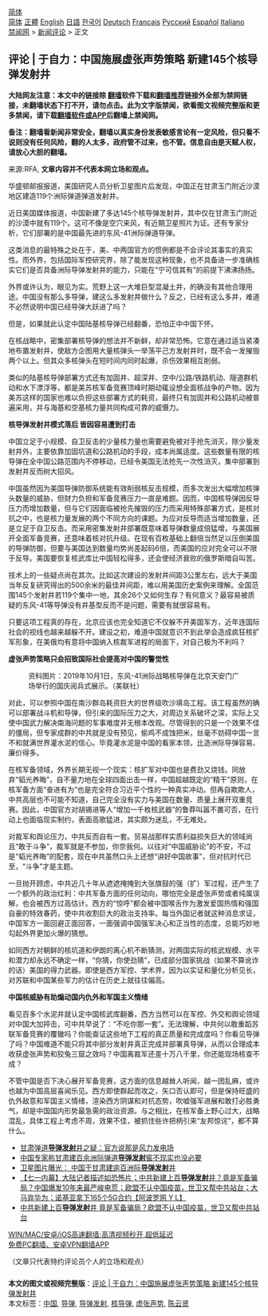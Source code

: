  <!-- 面包屑导航 --> <div class="breadcrumb"><!-- GTranslate: https://gtranslate.io/ -->  <div class="switcher notranslate">  <div class="selected">  <a href="#" onclick="return false;"> 简体</a>  </div>  <div class="option">  <a href="https://www.bannedbook.org" onclick="doGTranslate('zh-CN|zh-CN');jQuery('div.switcher div.selected a').html(jQuery(this).html());return false;" title="简体中文" class="nturl selected"> 简体</a>  <a href="https://www.bannedbook.org/zh-tw/" onclick="doGTranslate('zh-CN|zh-TW');jQuery('div.switcher div.selected a').html(jQuery(this).html());return false;" title="繁體中文" class="nturl"> 正體</a>  <a href="https://www.bannedbook.org/en/" onclick="doGTranslate('zh-CN|en');jQuery('div.switcher div.selected a').html(jQuery(this).html());return false;" title="English" class="nturl"> English</a>  <a href="https://www.bannedbook.org/ja/" onclick="doGTranslate('zh-CN|ja');jQuery('div.switcher div.selected a').html(jQuery(this).html());return false;" title="日本語" class="nturl"> 日語</a>  <a href="https://www.bannedbook.org/ko/" onclick="doGTranslate('zh-CN|ko');jQuery('div.switcher div.selected a').html(jQuery(this).html());return false;" title="한국어" class="nturl"> 한국어</a>  <a href="https://www.bannedbook.org/de/" onclick="doGTranslate('zh-CN|de');jQuery('div.switcher div.selected a').html(jQuery(this).html());return false;" title="Deutsch" class="nturl"> Deutsch</a>  <a href="https://www.bannedbook.org/fr/" onclick="doGTranslate('zh-CN|fr');jQuery('div.switcher div.selected a').html(jQuery(this).html());return false;" title="Français" class="nturl"> Français</a>  <a href="https://www.bannedbook.org/ru/" onclick="doGTranslate('zh-CN|ru');jQuery('div.switcher div.selected a').html(jQuery(this).html());return false;" title="Русский" class="nturl"> Русский</a>  <a href="https://www.bannedbook.org/es/" onclick="doGTranslate('zh-CN|es');jQuery('div.switcher div.selected a').html(jQuery(this).html());return false;" title="Español" class="nturl"> Español</a>  <a href="https://www.bannedbook.org/it/" onclick="doGTranslate('zh-CN|it');jQuery('div.switcher div.selected a').html(jQuery(this).html());return false;" title="Italiano" class="nturl"> Italiano</a>  </div>  </div>      <div class='breadcrumb-sub'><!-- Breadcrumb NavXT 6.3.0 --> <a href="https://www.bannedbook.org/" class="home">禁闻网</a> &gt; <a href="https://www.bannedbook.org/bnews/comments/" class="category">新闻评论</a> &gt; 正文</div></div><h2>评论 | 于自力：中国施展虚张声势策略 新建145个核导弹发射井</h2> <p class="notice"><b>大陆网友注意：本文中的链接除 <a href="https://github.com/bannedbook/fanqiang" >翻墙</a>软件下载和<a href="https://github.com/killgcd/justmysocks/blob/master/README.md">翻墙推荐</a>链接外全部为禁网链接，未翻墙状态下打不开，请勿点击。此为文字版禁闻，欲看图文视频完整版和更多禁闻，请下载<a href="https://github.com/bannedbook/fanqiang">翻墙软件或APP</a>后翻墙上禁闻网。</p><p>备注：翻墙看新闻非常安全，翻墙以真实身份发表敏感言论有一定风险，但只看不说则没有任何风险，翻的人太多，政府管不过来，也不管。信息自由是天赋人权，请放心大胆的翻墙。</b></p>  <div class="entry"> <p>来源:RFA, <strong>文章内容并不代表本网立场和观点。</strong></p> <p>&#21326;&#30427;&#39039;&#37038;&#25253;&#25253;&#36947;&#65292;&#32654;&#22269;&#30740;&#31350;&#20154;&#21592;&#20998;&#26512;&#21355;&#26143;&#22270;&#29255;&#21518;&#21457;&#29616;&#65292;&#20013;&#22269;&#27491;&#22312;&#29976;&#32899;&#29577;&#38376;&#38468;&#36817;&#27801;&#28448;&#22320;&#21306;&#24314;&#36896;119&#20010;&#27954;&#38469;&#24377;&#36947;&#24377;&#36947;&#21457;&#23556;&#20117;&#12290;             </p> <p>&#36817;&#26085;&#32654;&#22269;&#23186;&#20307;&#25253;&#36947;&#65292;&#20013;&#22269;&#26032;&#24314;&#20102;&#22810;&#36798;145&#20010;&#26680;&#23548;&#24377;&#21457;&#23556;&#20117;&#65292;&#20854;&#20013;&#20165;&#22312;&#29976;&#32899;&#29577;&#38376;&#38468;&#36817;&#30340;&#27801;&#28448;&#20013;&#23601;&#26377;119&#20010;&#12290;&#36825;&#21487;&#19981;&#20687;&#26159;&#31354;&#31348;&#26469;&#39118;&#65292;&#26377;&#36817;&#26399;&#21355;&#26143;&#29031;&#29255;&#20026;&#35777;&#12290;&#36824;&#26377;&#19987;&#23478;&#20998;&#26512;&#65292;&#23427;&#20204;&#37096;&#32626;&#30340;&#26159;&#20013;&#22269;&#26368;&#20808;&#36827;&#30340;&#19996;&#39118;-41&#27954;&#38469;&#24377;&#36947;&#23548;&#24377;&#12290;</p> <p>&#36825;&#31867;&#28040;&#24687;&#30340;&#26368;&#29305;&#27530;&#20043;&#22788;&#22312;&#20110;&#65292;&#32654;&#12289;&#20013;&#20004;&#22269;&#23448;&#26041;&#30340;&#24815;&#20363;&#37117;&#26159;&#19981;&#20250;&#35780;&#35770;&#20854;&#20107;&#23454;&#30340;&#30495;&#23454;&#24615;&#12290;&#32780;&#22806;&#30028;&#65292;&#21253;&#25324;&#22269;&#38469;&#20891;&#25511;&#30740;&#31350;&#30028;&#65292;&#38500;&#20102;&#33021;&#21457;&#29616;&#36825;&#31181;&#29616;&#35937;&#65292;&#20063;&#19981;&#20855;&#22791;&#36827;&#19968;&#27493;&#20934;&#30830;&#26680;&#23454;&#23427;&#20204;&#26159;&#21542;&#20855;&#22791;&#27954;&#38469;&#23548;&#24377;&#21457;&#23556;&#20117;&#30340;&#33021;&#21147;&#65292;&#21482;&#33021;&#22312;&#8220;&#23425;&#21487;&#20449;&#20854;&#26377;&#8221;&#30340;&#21069;&#25552;&#19979;&#27832;&#27832;&#25196;&#25196;&#12290;</p> <p>&#22806;&#30028;&#25110;&#35768;&#35748;&#20026;&#65292;&#30524;&#35265;&#20026;&#23454;&#12290;&#33618;&#37326;&#19978;&#36825;&#19968;&#22823;&#22534;&#24040;&#22411;&#28151;&#20957;&#22303;&#20117;&#65292;&#30340;&#30830;&#27809;&#26377;&#20854;&#20182;&#21512;&#29702;&#29992;&#36884;&#12290;&#20013;&#22269;&#27809;&#26377;&#37027;&#20040;&#22810;&#23548;&#24377;&#65292;&#24314;&#36825;&#20040;&#22810;&#21457;&#23556;&#20117;&#20570;&#20160;&#20040;&#65311;&#21453;&#20043;&#65292;&#24050;&#32463;&#26377;&#36825;&#20040;&#22810;&#20117;&#65292;&#38590;&#36947;&#19981;&#24517;&#28982;&#35828;&#26126;&#20013;&#22269;&#24050;&#32463;&#23548;&#24377;&#22823;&#36291;&#36827;&#20102;&#21527;&#65311;</p> <p>&#20294;&#26159;&#65292;&#22914;&#26524;&#23601;&#27492;&#35748;&#23450;&#20013;&#22269;&#38470;&#22522;&#26680;&#23548;&#24377;&#24050;&#32463;&#32763;&#30058;&#65292;&#24656;&#24597;&#27491;&#20013;&#20013;&#22269;&#19979;&#24576;&#12290;</p>  <p>&#22312;&#26680;&#25112;&#30053;&#20013;&#65292;&#23494;&#38598;&#37096;&#32626;&#26680;&#23548;&#24377;&#30340;&#24819;&#27861;&#24182;&#19981;&#26032;&#40092;&#65292;&#21364;&#38750;&#24120;&#24656;&#24598;&#12290;&#23427;&#24847;&#22312;&#36890;&#36807;&#36866;&#24403;&#32039;&#20945;&#22320;&#24067;&#32622;&#21457;&#23556;&#20117;&#65292;&#20351;&#25932;&#26041;&#20225;&#22270;&#29992;&#22823;&#37327;&#26680;&#24377;&#22836;&#19968;&#20030;&#33633;&#24179;&#24049;&#26041;&#21457;&#23556;&#20117;&#26102;&#65292;&#26082;&#19981;&#20250;&#19968;&#21457;&#25703;&#27585;&#20004;&#20010;&#20197;&#19978;&#12290;&#20294;&#20854;&#20247;&#22810;&#26680;&#24377;&#22836;&#22312;&#30701;&#26102;&#38388;&#20869;&#21516;&#26102;&#36215;&#29190;&#65292;&#26432;&#20260;&#25928;&#26524;&#30456;&#20114;&#21066;&#24369;&#12290;</p> <p>&#31867;&#20284;&#30340;&#38470;&#22522;&#26680;&#23548;&#24377;&#37096;&#32626;&#26041;&#24335;&#36824;&#26377;&#21152;&#22266;&#20117;&#12289;&#36229;&#28145;&#20117;&#12289;&#31354;&#20013;/&#20844;&#36335;/&#38081;&#36335;&#26426;&#21160;&#12289;&#38567;&#36947;&#32676;&#26426;&#21160;&#21644;&#27700;&#19979;&#28418;&#28014;&#31561;&#65292;&#37117;&#26159;&#32654;&#33487;&#26680;&#20891;&#22791;&#31454;&#36187;&#39030;&#23792;&#26102;&#26399;&#21160;&#36740;&#35774;&#24819;&#20840;&#38754;&#26680;&#25112;&#20105;&#30340;&#20135;&#29289;&#12290;&#22240;&#20026;&#32654;&#33487;&#36825;&#26679;&#30340;&#22269;&#23478;&#20063;&#38590;&#20197;&#36127;&#25285;&#36825;&#20123;&#37096;&#32626;&#26041;&#24335;&#30340;&#32791;&#36164;&#65292;&#26368;&#32456;&#21482;&#26377;&#21152;&#22266;&#20117;&#21644;&#20844;&#36335;&#26426;&#21160;&#34987;&#26222;&#36941;&#37319;&#29992;&#65292;&#24182;&#19982;&#28023;&#22522;&#21644;&#31354;&#22522;&#26680;&#21147;&#37327;&#20849;&#21516;&#26500;&#25104;&#21487;&#38752;&#30340;&#23041;&#24913;&#21147;&#12290;</p> <p><strong>&#26680;&#23548;&#24377;&#21457;&#23556;&#20117;&#27169;&#24335;&#33853;&#21518; &#30342;&#22240;&#23481;&#26131;&#36973;&#21040;&#25171;&#20987;</strong></p> <p>&#20013;&#22269;&#31435;&#36275;&#20110;&#23567;&#35268;&#27169;&#12289;&#33258;&#21355;&#21453;&#20987;&#30340;&#23569;&#37327;&#26680;&#21147;&#37327;&#20063;&#38656;&#35201;&#36991;&#20813;&#34987;&#23545;&#25163;&#25250;&#20808;&#28040;&#28781;&#65292;&#38500;&#23569;&#37327;&#21457;&#23556;&#20117;&#22806;&#65292;&#20027;&#35201;&#20381;&#38752;&#21152;&#22266;&#22353;&#36947;&#21644;&#20844;&#36335;&#26426;&#21160;&#30340;&#25163;&#27573;&#65292;&#25104;&#26412;&#23578;&#23646;&#36866;&#24230;&#12290;&#36825;&#20123;&#25968;&#37327;&#26377;&#38480;&#30340;&#26680;&#23548;&#24377;&#22312;&#20840;&#20013;&#22269;&#20844;&#36335;&#33539;&#22260;&#20869;&#19981;&#20572;&#31227;&#21160;&#65292;&#24050;&#32463;&#20196;&#32654;&#22269;&#26080;&#27861;&#25250;&#20808;&#19968;&#27425;&#24615;&#28040;&#28781;&#65292;&#38598;&#20013;&#37096;&#32626;&#21040;&#21457;&#23556;&#20117;&#21453;&#32780;&#26641;&#22823;&#25307;&#39118;&#12290;</p> <p>&#20013;&#22269;&#34429;&#28982;&#22240;&#20026;&#32654;&#22269;&#23548;&#24377;&#38450;&#24481;&#31995;&#32479;&#33021;&#26377;&#25928;&#21066;&#24369;&#26680;&#21453;&#20987;&#35268;&#27169;&#65292;&#32780;&#22810;&#27425;&#21457;&#20986;&#22823;&#24133;&#22686;&#21152;&#26680;&#24377;&#22836;&#25968;&#37327;&#30340;&#23041;&#32961;&#65292;&#20294;&#36130;&#21147;&#36127;&#25285;&#21644;&#20891;&#22791;&#31454;&#36187;&#21387;&#21147;&#19968;&#30452;&#26159;&#38590;&#39064;&#12290;&#22240;&#32780;&#65292;&#20013;&#22269;&#26680;&#23548;&#24377;&#22240;&#21453;&#23548;&#21387;&#21147;&#32780;&#22686;&#21152;&#25968;&#37327;&#65292;&#20294;&#19982;&#23427;&#20204;&#22240;&#38754;&#20020;&#34987;&#25250;&#20808;&#25703;&#27585;&#30340;&#21387;&#21147;&#32780;&#37319;&#29992;&#29305;&#27530;&#37096;&#32626;&#26041;&#24335;&#65292;&#26159;&#26680;&#23545;&#25239;&#20043;&#20013;&#65292;&#20063;&#26159;&#26680;&#21147;&#37327;&#21457;&#23637;&#30340;&#20004;&#20010;&#19981;&#21516;&#26041;&#21521;&#30340;&#35838;&#39064;&#12290;&#20026;&#24212;&#23545;&#21453;&#23548;&#32780;&#36866;&#24403;&#22686;&#21152;&#25968;&#37327;&#65292;&#36824;&#26159;&#31435;&#36275;&#20110;&#33258;&#21355;&#21453;&#20987;&#12290;&#32780;&#37319;&#29992;&#23494;&#38598;&#21457;&#23556;&#20117;&#37096;&#32626;&#26082;&#24847;&#21619;&#30528;&#23548;&#24377;&#25968;&#37327;&#25104;&#20493;&#29467;&#22686;&#65292;&#19982;&#32654;&#22269;&#23637;&#24320;&#20840;&#38754;&#20891;&#22791;&#31454;&#36187;&#65292;&#36824;&#24847;&#21619;&#30528;&#26680;&#23545;&#25239;&#21319;&#32423;&#12290;&#22312;&#29616;&#26377;&#30334;&#26522;&#22522;&#30784;&#19978;&#32763;&#20493;&#24403;&#28982;&#36275;&#20197;&#21387;&#20498;&#32654;&#22269;&#30340;&#23548;&#24377;&#38450;&#24481;&#65292;&#20294;&#35201;&#19982;&#32654;&#22269;&#36798;&#21040;&#25968;&#37327;&#22343;&#21183;&#23578;&#24046;&#36215;&#30721;6&#20493;&#65292;&#32780;&#32654;&#22269;&#30340;&#24212;&#23545;&#23436;&#20840;&#21487;&#20197;&#19981;&#38480;&#20110;&#21453;&#23548;&#12290;&#32654;&#22269;&#35201;&#24674;&#22797;&#26680;&#27494;&#24211;&#27604;&#20013;&#22269;&#36731;&#26494;&#24471;&#22810;&#65292;&#36824;&#20250;&#20351;&#32463;&#27982;&#34928;&#36133;&#30340;&#20420;&#32599;&#26031;&#26263;&#33258;&#21483;&#33510;&#12290;</p> <p>&#25216;&#26415;&#19978;&#30340;&#19968;&#20123;&#30097;&#28857;&#23578;&#22312;&#20854;&#27425;&#12290;&#27604;&#22914;&#36825;&#27425;&#24314;&#35774;&#30340;&#21457;&#23556;&#20117;&#38388;&#36317;3&#20844;&#37324;&#24038;&#21491;&#65292;&#36828;&#22823;&#20110;&#32654;&#22269;&#24403;&#24180;&#21453;&#22797;&#30740;&#31350;&#24471;&#20986;&#30340;500&#20313;&#31859;&#30340;&#26368;&#20339;&#20117;&#38388;&#36317;&#65292;&#38590;&#20197;&#29992;&#32654;&#22269;&#21382;&#21490;&#26696;&#20363;&#26469;&#29702;&#35299;&#12290;&#20840;&#22269;&#33539;&#22260;145&#20010;&#21457;&#23556;&#20117;&#33509;119&#20010;&#38598;&#20013;&#19968;&#22320;&#65292;&#20854;&#20313;26&#20010;&#21448;&#22914;&#20309;&#29983;&#23384;&#65311;&#26377;&#20309;&#24847;&#20041;&#65311;&#26368;&#23481;&#26131;&#34987;&#36136;&#30097;&#30340;&#19996;&#39118;-41&#31561;&#23548;&#24377;&#27809;&#26377;&#20117;&#22522;&#22411;&#21453;&#32780;&#19981;&#26159;&#38382;&#39064;&#65292;&#38656;&#35201;&#26377;&#23601;&#24456;&#23481;&#26131;&#26377;&#12290;</p>  <p>&#21482;&#35201;&#36825;&#39033;&#24037;&#31243;&#30495;&#30340;&#23384;&#22312;&#65292;&#21271;&#20140;&#24212;&#35813;&#20063;&#23436;&#20840;&#30693;&#36947;&#23427;&#19981;&#20165;&#36530;&#19981;&#24320;&#32654;&#22269;&#20891;&#26041;&#65292;&#36817;&#24180;&#36830;&#22269;&#38469;&#31038;&#20250;&#30340;&#35270;&#32447;&#20063;&#36234;&#26469;&#36234;&#36530;&#19981;&#24320;&#12290;&#24314;&#35774;&#20043;&#21021;&#65292;&#38590;&#36947;&#20013;&#22269;&#23601;&#24847;&#35782;&#19981;&#21040;&#27492;&#20030;&#20250;&#36896;&#25104;&#30127;&#29378;&#26680;&#25193;&#20891;&#24418;&#35937;&#65292;&#22312;&#32654;&#20420;&#22343;&#26377;&#24847;&#23558;&#20013;&#22269;&#32435;&#20837;&#26680;&#35009;&#20891;&#36827;&#31243;&#30340;&#23616;&#38754;&#19979;&#65292;&#23545;&#33258;&#24049;&#26497;&#20026;&#19981;&#21033;&#21527;&#65311;</p> <p><strong>&#34394;&#24352;&#22768;&#21183;&#31574;&#30053;&#21482;&#20250;&#25307;&#33268;&#22269;&#38469;&#31038;&#20250;&#25552;&#39640;&#23545;&#20013;&#22269;&#30340;&#35686;&#35273;&#24615;</strong></p> <p><figure> <figcaption>&#36164;&#26009;&#22270;&#29255;&#65306;2019&#24180;10&#26376;1&#26085;&#65292;&#19996;&#39118;-41&#27954;&#38469;&#25112;&#30053;&#26680;&#23548;&#24377;&#22312;&#21271;&#20140;&#22825;&#23433;&#38376;&#24191;&#22330;&#20030;&#34892;&#30340;&#22269;&#24198;&#38405;&#20853;&#24335;&#23637;&#31034;&#12290;&#65288;&#32654;&#32852;&#31038;&#65289;</figcaption></figure> <p>&#23545;&#27492;&#65292;&#21487;&#20197;&#21442;&#29031;&#20013;&#22269;&#22312;&#21335;&#27801;&#32676;&#23707;&#32791;&#36164;&#24040;&#22823;&#30340;&#19990;&#30028;&#32423;&#21561;&#27801;&#22635;&#23707;&#24037;&#31243;&#12290;&#35813;&#24037;&#31243;&#34429;&#28982;&#30340;&#30830;&#21487;&#20197;&#37096;&#32626;&#25112;&#26007;&#26426;&#21644;&#23548;&#24377;&#65292;&#20294;&#24341;&#26469;&#30340;&#22269;&#38469;&#21387;&#21147;&#20043;&#22823;&#65292;&#23545;&#21608;&#36793;&#20851;&#31995;&#30772;&#22351;&#20043;&#28145;&#65292;&#23454;&#38469;&#19978;&#21448;&#20351;&#20013;&#22269;&#27494;&#21147;&#35299;&#20915;&#21335;&#28023;&#38382;&#39064;&#30340;&#20891;&#20107;&#38590;&#24230;&#24182;&#26080;&#26681;&#26412;&#25913;&#35266;&#12290;&#23613;&#31649;&#24471;&#21040;&#30340;&#21482;&#26159;&#19968;&#20010;&#25928;&#26524;&#19981;&#20339;&#30340;&#20725;&#23616;&#65292;&#20294;&#19987;&#23478;&#25104;&#32676;&#30340;&#20013;&#20849;&#23601;&#26159;&#27809;&#26377;&#39044;&#35265;&#65292;&#20599;&#40481;&#19981;&#25104;&#34432;&#25226;&#31859;&#65292;&#19997;&#27627;&#19981;&#22952;&#30861;&#20013;&#22269;&#19968;&#35328;&#19981;&#21644;&#23601;&#28385;&#19990;&#30028;&#28748;&#27700;&#27877;&#30340;&#20449;&#24515;&#12290;&#27605;&#31455;&#28748;&#27700;&#27877;&#26159;&#20013;&#22269;&#30340;&#30475;&#23478;&#26412;&#39046;&#65292;&#27604;&#36896;&#27954;&#38469;&#23548;&#24377;&#23481;&#26131;&#12289;&#24265;&#20215;&#24471;&#22810;&#12290;</p> <p>&#22312;&#26680;&#20891;&#22791;&#39046;&#22495;&#65292;&#22806;&#30028;&#38271;&#26399;&#26080;&#35270;&#19968;&#20010;&#29616;&#23454;&#65306;&#26680;&#25193;&#20891;&#23545;&#20013;&#22269;&#20063;&#26159;&#36153;&#21170;&#21448;&#28903;&#38065;&#12290;&#21516;&#25918;&#24323;&#8220;&#38892;&#20809;&#20859;&#26214;&#8221;&#65292;&#33258;&#19981;&#37327;&#21147;&#22320;&#22312;&#20840;&#29699;&#22235;&#38754;&#20986;&#20987;&#19968;&#26679;&#65292;&#20013;&#22269;&#36229;&#36234;&#26082;&#23450;&#30340;&#8220;&#31934;&#24178;&#8221;&#21407;&#21017;&#65292;&#22312;&#26680;&#20891;&#22791;&#26041;&#38754;&#8220;&#22859;&#36827;&#26377;&#20026;&#8221;&#20063;&#26159;&#23436;&#20840;&#31526;&#21512;&#20064;&#36817;&#24179;&#20010;&#24615;&#30340;&#19968;&#31181;&#30495;&#23454;&#20914;&#21160;&#12290;&#20294;&#20877;&#33258;&#27450;&#27450;&#20154;&#65292;&#20013;&#20849;&#39640;&#23618;&#20063;&#19981;&#21487;&#33021;&#19981;&#30693;&#36947;&#65292;&#33258;&#24049;&#23436;&#20840;&#27809;&#26377;&#23454;&#21147;&#19982;&#32654;&#22269;&#22312;&#25968;&#37327;&#12289;&#36136;&#37327;&#19978;&#23637;&#24320;&#21452;&#37325;&#31454;&#36187;&#12290;&#22240;&#27492;&#65292;&#20013;&#22269;&#23448;&#26041;&#23545;&#32993;&#38177;&#36827;&#31561;&#20154;&#8220;&#22686;&#21152;&#19968;&#21315;&#26522;&#26680;&#27494;&#22120;&#8221;&#30340;&#40065;&#33725;&#21483;&#22179;&#19981;&#32622;&#21487;&#21542;&#65292;&#22312;&#34892;&#21160;&#19978;&#20063;&#38754;&#20020;&#29616;&#23454;&#21046;&#32422;&#65292;&#34920;&#38754;&#39640;&#27468;&#29467;&#36827;&#65292;&#20854;&#23454;&#39047;&#20026;&#36855;&#20081;&#65292;&#19981;&#26080;&#38590;&#22788;&#12290;</p> <p>&#23545;&#35009;&#20891;&#21644;&#33286;&#35770;&#21387;&#21147;&#65292;&#20013;&#20849;&#21453;&#32780;&#33258;&#26377;&#19968;&#22871;&#12290;&#36152;&#26131;&#25112;&#37027;&#26679;&#23454;&#36136;&#21033;&#30410;&#25439;&#22833;&#24040;&#22823;&#30340;&#39046;&#22495;&#23578;&#19988;&#8220;&#25954;&#20110;&#26007;&#20105;&#8221;&#65292;&#35009;&#20891;&#23601;&#26159;&#19981;&#21442;&#21152;&#65292;&#20320;&#22856;&#25105;&#20309;&#12290;&#20197;&#24448;&#23545;&#8220;&#20013;&#22269;&#23041;&#32961;&#35770;&#8221;&#30340;&#19981;&#23433;&#65292;&#19981;&#36807;&#26159;&#8220;&#38892;&#20809;&#20859;&#26214;&#8221;&#30340;&#37197;&#22871;&#65292;&#29616;&#22312;&#20013;&#20849;&#34429;&#28982;&#21475;&#22836;&#19978;&#36824;&#24819;&#8220;&#35762;&#22909;&#20013;&#22269;&#25925;&#20107;&#8221;&#65292;&#20294;&#23545;&#25239;&#26102;&#20195;&#24050;&#33267;&#65292;&#8220;&#26007;&#20105;&#8221;&#25165;&#26159;&#20027;&#39064;&#12290;</p> <p>&#19968;&#26086;&#25243;&#24320;&#39038;&#34385;&#65292;&#20013;&#20849;&#36817;&#20960;&#21313;&#24180;&#20174;&#36974;&#36974;&#25513;&#25513;&#21040;&#22823;&#24352;&#26071;&#40723;&#30340;&#24378;&#65288;&#25193;&#65289;&#20891;&#36807;&#31243;&#65292;&#36824;&#20135;&#29983;&#20102;&#19968;&#20010;&#39069;&#22806;&#30340;&#25919;&#27835;&#32418;&#21033;&#65306;&#20013;&#20849;&#20891;&#22791;&#26041;&#38754;&#30340;&#20219;&#20309;&#21160;&#21521;&#65292;&#21738;&#24597;&#23436;&#20840;&#26159;&#34394;&#24352;&#22768;&#21183;&#25110;&#32773;&#32431;&#23646;&#35823;&#35299;&#65292;&#20063;&#20250;&#34987;&#35199;&#26041;&#36807;&#39640;&#20272;&#35745;&#12290;&#35199;&#26041;&#30340;&#8220;&#24778;&#21628;&#8221;&#37117;&#20250;&#34987;&#20013;&#22269;&#21897;&#33292;&#20316;&#20026;&#28608;&#21457;&#29233;&#22269;&#28909;&#24773;&#21644;&#24378;&#22269;&#33258;&#35946;&#30340;&#29305;&#25928;&#26149;&#33647;&#65292;&#20351;&#20013;&#20849;&#25910;&#21106;&#24040;&#22823;&#30340;&#25919;&#27835;&#25903;&#25345;&#29575;&#12290;&#27599;&#24403;&#22806;&#22269;&#35760;&#32773;&#23601;&#36825;&#31181;&#28040;&#24687;&#27714;&#35777;&#65292;&#20013;&#22269;&#20891;&#26041;&#19968;&#38754;&#22238;&#36991;&#27491;&#38754;&#22238;&#31572;&#65292;&#19968;&#38754;&#24378;&#35843;&#20013;&#22269;&#24378;&#20891;&#20915;&#24515;&#21644;&#27491;&#24403;&#24615;&#30340;&#24577;&#24230;&#65292;&#24635;&#33021;&#24039;&#22937;&#22320;&#21246;&#36215;&#22806;&#30028;&#26356;&#21152;&#28779;&#29190;&#30340;&#29468;&#24819;&#12290;</p>  <p>&#22914;&#21516;&#35199;&#26041;&#23545;&#26397;&#40092;&#30340;&#26680;&#22353;&#36947;&#21644;&#20234;&#26391;&#30340;&#31163;&#24515;&#26426;&#19981;&#26029;&#29468;&#27979;&#65292;&#23545;&#20004;&#22269;&#23454;&#38469;&#30340;&#26680;&#27494;&#35268;&#27169;&#12289;&#27700;&#24179;&#21644;&#28508;&#21147;&#21364;&#27704;&#36828;&#19981;&#30830;&#23450;&#19968;&#26679;&#65292;&#8220;&#20320;&#29468;&#65292;&#20320;&#20351;&#21170;&#29468;&#8221;&#65292;&#24050;&#25104;&#37096;&#20998;&#22269;&#23478;&#25361;&#25112;&#65288;&#22914;&#26524;&#19981;&#31639;&#35769;&#35784;&#30340;&#35805;&#65289;&#32654;&#22269;&#30340;&#24471;&#21147;&#27494;&#22120;&#12290;&#21363;&#20351;&#26159;&#35199;&#26041;&#20891;&#25511;&#12289;&#23398;&#26415;&#30028;&#65292;&#22240;&#20026;&#20197;&#23454;&#35777;&#21644;&#37327;&#21270;&#20998;&#26512;&#35265;&#38271;&#65292;&#23545;&#33487;&#32852;&#21644;&#20013;&#22269;&#26576;&#20123;&#20891;&#21147;&#30340;&#20272;&#35745;&#22312;&#21382;&#21490;&#19978;&#23601;&#24448;&#24448;&#20559;&#39640;&#12290;</p> <p><strong>&#20013;&#22269;&#26680;&#23041;&#32961;&#26377;&#21161;&#29053;&#21160;&#22269;&#20869;&#20167;&#22806;&#21644;&#20891;&#22269;&#20027;&#20041;&#24773;&#32490;</strong></p> <p>&#30475;&#35265;&#30334;&#22810;&#20010;&#27700;&#27877;&#20117;&#23601;&#35748;&#23450;&#20013;&#22269;&#26680;&#27494;&#24211;&#32763;&#30058;&#65292;&#35199;&#26041;&#24403;&#28982;&#21487;&#20197;&#22312;&#20891;&#25511;&#12289;&#22806;&#20132;&#21644;&#33286;&#35770;&#39046;&#22495;&#23545;&#20013;&#22269;&#22823;&#21152;&#25256;&#20987;&#65292;&#21487;&#20013;&#20849;&#26089;&#35828;&#20102;&#65306;&#8220;&#19981;&#21507;&#20320;&#37027;&#19968;&#22871;&#8221;&#12290;&#26080;&#27861;&#29702;&#35299;&#65292;&#20013;&#20849;&#20309;&#20197;&#25954;&#37325;&#36424;&#33487;&#32852;&#20891;&#22791;&#31454;&#36187;&#30340;&#35206;&#36761;&#21527;&#65311;&#20320;&#33021;&#26597;&#35777;&#36825;&#20123;&#22320;&#19979;&#24037;&#31243;&#30340;&#30495;&#27491;&#36136;&#37327;&#21644;&#23436;&#25104;&#24230;&#21527;&#65311;&#20320;&#30475;&#35265;&#23548;&#24377;&#20102;&#21527;&#65311;&#20013;&#22269;&#38590;&#36947;&#19981;&#33021;&#21482;&#23558;&#20854;&#20013;&#37096;&#20998;&#21457;&#23556;&#20117;&#30495;&#27491;&#23436;&#25104;&#24182;&#37096;&#32626;&#30495;&#23548;&#24377;&#65292;&#20174;&#32780;&#20197;&#21512;&#29702;&#25104;&#26412;&#25910;&#33719;&#34394;&#24352;&#22768;&#21183;&#21644;&#29409;&#20820;&#19977;&#31391;&#20043;&#25928;&#21527;&#65311;&#20013;&#22269;&#31163;&#35009;&#20891;&#36824;&#24046;&#21313;&#19975;&#20843;&#21315;&#37324;&#65292;&#20320;&#36824;&#33021;&#29616;&#22330;&#26680;&#26597;&#19981;&#25104;&#65311;</p> <p>&#19981;&#31649;&#20013;&#22269;&#26159;&#21542;&#19979;&#20915;&#24515;&#23637;&#24320;&#20891;&#22791;&#31454;&#36187;&#65292;&#36825;&#26041;&#38754;&#30340;&#20449;&#24687;&#36234;&#32824;&#20154;&#21548;&#38395;&#65292;&#36234;&#19968;&#22242;&#20081;&#40635;&#65292;&#25110;&#35768;&#20063;&#36234;&#20026;&#20013;&#22269;&#39640;&#23618;&#21916;&#38395;&#20048;&#35265;&#12290;&#35199;&#26041;&#21363;&#20351;&#32676;&#36215;&#32780;&#25915;&#20043;&#65292;&#30690;&#21475;&#21542;&#35748;&#21363;&#21487;&#65292;&#20294;&#26159;&#20445;&#25345;&#26106;&#30427;&#30340;&#20167;&#22806;&#25932;&#24847;&#21644;&#20891;&#22269;&#20027;&#20041;&#24773;&#32490;&#65292;&#28210;&#26579;&#35199;&#26041;&#38452;&#35851;&#21644;&#23545;&#25239;&#24577;&#21183;&#65292;&#21561;&#22040;&#24378;&#20891;&#36827;&#23637;&#21644;&#25954;&#25171;&#24517;&#32988;&#21191;&#27668;&#65292;&#21364;&#26159;&#20013;&#22269;&#22269;&#20869;&#24418;&#21183;&#26368;&#24613;&#38656;&#30340;&#25919;&#27835;&#36164;&#28304;&#12290;&#19982;&#20043;&#30456;&#27604;&#65292;&#22312;&#26680;&#20891;&#22791;&#19978;&#37326;&#24515;&#36807;&#22823;&#65292;&#25112;&#30053;&#28151;&#20081;&#65292;&#20855;&#20307;&#24037;&#31243;&#19978;&#32771;&#34385;&#19981;&#21608;&#65292;&#25928;&#26524;&#19981;&#20339;&#65292;&#34987;&#25235;&#20303;&#20123;&#35768;&#25226;&#26564;&#24341;&#26469;&#8220;&#21451;&#37030;&#24778;&#35815;&#8221;&#65292;&#37117;&#19981;&#31639;&#20160;&#20040;&#12290;</p> <ul class='op-related-articles' title='相关阅读'> <li><a href='https://www.bannedbook.org/bnews/headline/20210706/1581795.html' target='_blank'>甘肃弹道<b>导弹发射</b>井之疑：官方说那是风力发电场</a></li> <li><a href='https://www.bannedbook.org/bnews/headline/20210704/1580258.html' target='_blank'>中国专家称甘肃建百余洲际弹道<b>导弹发射</b>窖不现实也没必要</a></li> <li><a href='https://www.bannedbook.org/bnews/ssgc/20210702/1579222.html' target='_blank'>卫星图片曝光： 中国于甘肃建逾百洲际<b>导弹发射</b>井</a></li> <li><a href='https://www.bannedbook.org/bnews/bannedvideo/20210702/1579220.html' target='_blank'>【七一内幕】大陆记者描述如恐怖片；中共新建上百<b>导弹发射</b>井？竟是军备骗局？中国爆发10年来最严峻电荒；欧盟不认中国疫苗，世卫又帮中共站台；大马弃华为；诺基亚拿下165个5G合约【阿波罗网 Y L】</a></li> <li><a href='https://www.bannedbook.org/bnews/topimagenews/20210702/1579216.html' target='_blank'>中共新建上百<b>导弹发射</b>井 竟是军备骗局？欧盟不认中国疫苗，世卫又帮中共站台</a></li> </ul> <p class="texttj"> <a href="https://github.com/bannedbook/fanqiang/wiki/V2ray%E6%9C%BA%E5%9C%BA" target="_blank">WIN/MAC/安卓/iOS高速翻墙:高清视频秒开,超低延迟</a><br/> <a href="https://github.com/bannedbook/fanqiang/wiki/%E7%A6%81%E9%97%BB%E7%BD%91%E5%AE%89%E5%8D%93%E7%BF%BB%E5%A2%99%E6%96%B0%E9%97%BBAPP" target="_blank">免费PC翻墙、安卓VPN翻墙APP</a></p><p>&#65288;&#25991;&#31456;&#21482;&#20195;&#34920;&#29305;&#32422;&#35780;&#35770;&#21592;&#20010;&#20154;&#30340;&#31435;&#22330;&#21644;&#35266;&#28857;&#65289;</p> <a name='sharetosocial'></a>  <div style="margin-bottom:5px;padding-bottom:5px;clear:both"> <div id="archive-pix-1" class="banner-ads"> <!-- AuctionX Display platform tag START --> <div id="26318x728x90x621x_ADSLOT2" clicktrack="%%CLICK_URL_ESC%%"></div> <!-- AuctionX Display platform tag END --> </div> <div id="archive-pix-2" class="banner-ads"> <!-- AuctionX Display platform tag START --> <div id="26315x300x250x621x_ADSLOT2" clicktrack="%%CLICK_URL_ESC%%"></div> <!-- AuctionX Display platform tag END --> </div> </div>    <div id="archive-pix-1" class="banner-ads"> <!-- AuctionX Display platform tag START --> <div id="26318x728x90x621x_ADSLOT3" clicktrack="%%CLICK_URL_ESC%%"></div> <!-- AuctionX Display platform tag END --> </div> <div><b>本文的图文或视频完整版</b>：<a href='https://www.bannedbook.org/bnews/comments/20210707/1581866.html'>评论 | 于自力：中国施展虚张声势策略 新建145个核导弹发射井</a></div>  </div><!--END ENTRY--> <div class="postfooter"> <div>本文标签：<a href="https://www.bannedbook.org/bnews/tag/%E4%B8%AD%E5%9B%BD/" rel="tag">中国</a>, <a href="https://www.bannedbook.org/bnews/tag/%e5%af%bc%e5%bc%b9/" rel="tag">导弹</a>, <a href="https://www.bannedbook.org/bnews/tag/%E5%AF%BC%E5%BC%B9%E5%8F%91%E5%B0%84/" rel="tag">导弹发射</a>, <a href="https://www.bannedbook.org/bnews/tag/%E6%A0%B8%E5%AF%BC%E5%BC%B9/" rel="tag">核导弹</a>, <a href="https://www.bannedbook.org/bnews/tag/%E8%99%9A%E5%BC%A0%E5%A3%B0%E5%8A%BF/" rel="tag">虚张声势</a>, <a href="https://www.bannedbook.org/bnews/tag/%e9%99%88%e4%ba%91%e8%b4%a4/" rel="tag">陈云贤</a></div>  </div><!--END POSTFOOTER--> 